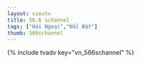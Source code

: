 ```yaml
---
layout: sieutv
title: 56.6 schannel
tags: ["Hải Ngoại","Nổi Bật"]
thumb: 566schannel
---
```

{% include tvadv key="vn_566schannel" %}
